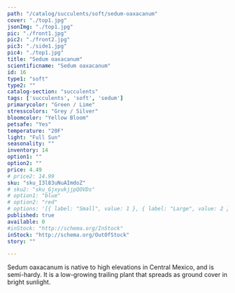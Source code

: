 ```yaml
---
path: "/catalog/succulents/soft/sedum-oaxacanum"
cover: "./top1.jpg"
jsonImg: "./top1.jpg"
pic: "./front1.jpg"
pic2: "./front2.jpg"
pic3: "./side1.jpg"
pic4: "./top1.jpg"
title: "Sedum oaxacanum"
scientificname: "Sedum oaxacanum"
id: 16 
type1: "soft"
type2: ""
catalog-section: "succulents"
tags: ['succulents', 'soft', 'sedum']
primarycolor: "Green / Lime"
stresscolors: "Grey / Silver"
bloomcolor: "Yellow Bloom"
petsafe: "Yes"
temperature: "20F"
light: "Full Sun"
seasonality: ""
inventory: 14
option1: ""
option2: ""
price: 4.49
# price2: 14.99
sku: "sku_I3l83uNuAImdoZ"
# sku2: "sku_GjxyukjjpQOVDs"
# option1: "blue"
# option2: "red"
# options: '[{ label: "Small", value: 1 }, { label: "Large", value: 2 }]'
published: true
available: 0
#inStock: "http://schema.org/InStock"
inStock: "http://schema.org/OutOfStock"
story: ""

---
```


Sedum oaxacanum is native to high elevations in Central Mexico, and is semi-hardy. It is a low-growing trailing plant that spreads as ground cover in bright sunlight. 